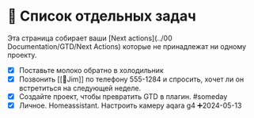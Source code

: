 # 📝 Список отдельных задач

Эта страница собирает ваши  [Next actions](../00 Documentation/GTD/Next Actions) которые не принадлежат ни одному проекту.

- [x] Поставьте молоко обратно в холодильник
- [x] Позвонить [[👤Jim]] по телефону 555-1284 и спросить, хочет ли он встретиться на следующей неделе.
- [x] Создайте проект, чтобы превратить GTD в плагин. #someday
- [x] Личное. Homeassistant. Настроить камеру aqara g4 ➕2024-05-13